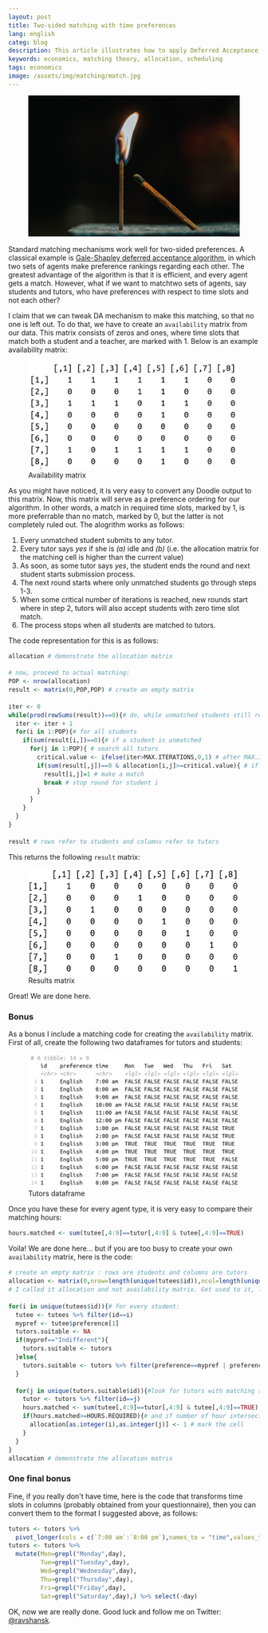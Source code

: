 ```yaml
---
layout: post
title: Two-sided matching with time preferences
lang: english
categ: blog
description: This article illustrates how to apply Deferred Acceptance matching mechanism with time slot preferences to solve the problem of assigning tutors to tutees.
keywords: economics, matching theory, allocation, scheduling
tags: economics
image: /assets/img/matching/match.jpg
---
```


<figure class="blog">
<img class="w-75" src="/assets/img/matching/match.jpg"/>
</figure>

Standard matching mechanisms work well for two-sided preferences. A classical example is [Gale-Shapley deferred acceptance algorithm](https://en.wikipedia.org/wiki/Gale%E2%80%93Shapley_algorithm), in which two sets of agents make preference rankings regarding each other. The greatest advantage of the algorithm is that it is efficient, and every agent gets a match. However, what if we want to matchtwo sets of agents, say students and tutors, who have preferences with respect to time slots and not each other?

I claim that we can tweak DA mechanism to make this matching, so that no one is left out. To do that, we have to create an `availability` matrix from our data. This matrix consists of zeros and ones, where time slots that match both a student and a teacher, are marked with 1. Below is an example availability matrix:


<figure class="text-center">
<img class="w-50" src="/assets/img/matching/availability.png"/>
<figcaption>Availability matrix</figcaption>
</figure>

As you might have noticed, it is very easy to convert any Doodle output to this matrix. Now, this matrix will serve as a preference ordering for our algorithm. In other words, a match in required time slots, marked by 1, is more preferrable than no match, marked by 0, but the latter is not completely ruled out. The alogrithm works as follows:

1. Every unmatched student submits to any tutor.
2. Every tutor says _yes_ if she is _(a)_ idle and _(b)_ (i.e. the allocation matrix for the matching cell is higher than the current value)
3. As soon, as some tutor says _yes_, the student ends the round and next student starts submission process.
4. The next round starts where only unmatched students go through steps 1-3.
5. When some critical number of iterations is reached, new rounds start where in step 2, tutors will also accept students with zero time slot match.
6. The process stops when all students are matched to tutors.

The code representation for this is as follows:

```r
allocation # demonstrate the allocation matrix

# now, proceed to actual matching:
POP <- nrow(allocation)
result <- matrix(0,POP,POP) # create an empty matrix

iter <- 0
while(prod(rowSums(result))==0){# do, while unmatched students still remain
  iter <- iter + 1
  for(i in 1:POP){# for all students
    if(sum(result[i,])==0){# if a student is unmatched
      for(j in 1:POP){ # search all tutors
        critical.value <- ifelse(iter>MAX.ITERATIONS,0,1) # after MAX.ITERATIONS, just gives up and matches even if time slots are not suitable
        if(sum(result[,j])==0 & allocation[i,j]>=critical.value){ # if a tutor is idle and the time slots match (or if mechanism gives up)
          result[i,j]=1 # make a match
          break # stop round for student i
        }
      }
    }
  }
}

result # rows refer to students and columns refer to tutors
```

This returns the following `result` matrix:


<figure class="text-center">
<img class="w-50" src="/assets/img/matching/result.png"/>
<figcaption>Results matrix</figcaption>
</figure>

Great! We are done here.


### Bonus

As a bonus I include a matching code for creating the `availability` matrix. First of all, create the following two dataframes for tutors and students:

<figure class="text-center">
<img class="w-50" src="/assets/img/matching/tutors.png"/>
<figcaption>Tutors dataframe</figcaption>
</figure>

Once you have these for every agent type, it is very easy to compare their matching hours:

```r
hours.matched <- sum(tutee[,4:9]==tutor[,4:9] & tutee[,4:9]==TRUE)
```

Voila! We are done here... but if you are too busy to create your own `availability` matrix, here is the code:

```r
# create an empty matrix : rows are students and columns are tutors
allocation <- matrix(0,nrow=length(unique(tutees$id)),ncol=length(unique(tutors$id)))
# I called it allocation and not availability matrix. Get used to it, life is difficult.

for(i in unique(tutees$id)){# for every student:
  tutee <- tutees %>% filter(id==i)
  mypref <- tutee$preference[1]
  tutors.suitable <- NA
  if(mypref=="Indifferent"){
    tutors.suitable <- tutors
  }else{
    tutors.suitable <- tutors %>% filter(preference==mypref | preference=="Indifferent")
  }

  for(j in unique(tutors.suitable$id)){#look for tutors with matching subject
    tutor <- tutors %>% filter(id==j)
    hours.matched <- sum(tutee[,4:9]==tutor[,4:9] & tutee[,4:9]==TRUE)
    if(hours.matched>=HOURS.REQUIRED){# and if number of hour intersections is higher than required
      allocation[as.integer(i),as.integer(j)] <- 1 # mark the cell
    }
  }
}
allocation # demonstrate the allocation matrix
```

### One final bonus

Fine, if you really don't have time, here is the code that transforms time slots in columns (probably obtained from your questionnaire), then you can convert them to the format I suggested above, as follows:

```r
tutors <- tutors %>%
  pivot_longer(cols = c(`7:00 am`:`8:00 pm`),names_to = "time",values_to="day")
tutors <- tutors %>%
  mutate(Mon=grepl("Monday",day),
         Tue=grepl("Tuesday",day),
         Wed=grepl("Wednesday",day),
         Thu=grepl("Thursday",day),
         Fri=grepl("Friday",day),
         Sat=grepl("Saturday",day),) %>% select(-day)
```

OK, now we are really done. Good luck and follow me on Twitter: [@ravshansk](https://twitter.com/ravshansk).
